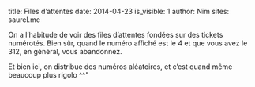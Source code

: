 title: Files d’attentes
date: 2014-04-23
is_visible: 1
author: Nim
sites: saurel.me

<p>On a l&rsquo;habitude de voir des files d&rsquo;attentes fond&eacute;es sur des tickets num&eacute;rot&eacute;s. Bien s&ucirc;r, quand le num&eacute;ro affich&eacute; est le 4 et que vous avez le 312, en g&eacute;n&eacute;ral, vous abandonnez.</p>
<p>Et bien ici, on distribue des num&eacute;ros al&eacute;atoires, et c&rsquo;est quand m&ecirc;me beaucoup plus rigolo ^^"</p>
